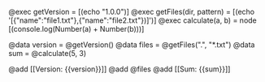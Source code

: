 @exec getVersion = [(echo "1.0.0")]
@exec getFiles(dir, pattern) = [(echo '[{"name":"file1.txt"},{"name":"file2.txt"})]')]
@exec calculate(a, b) = node [(console.log(Number(a) + Number(b)))]

@data version = @getVersion()
@data files = @getFiles(".", "*.txt")
@data sum = @calculate(5, 3)

@add [[Version: {{version}}]]
@add @files
@add [[Sum: {{sum}}]]